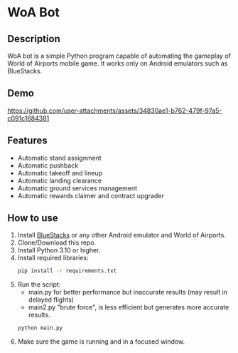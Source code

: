 # WoA Bot

## Description
WoA bot is a simple Python program capable of automating the gameplay of World of Airports mobile game.
It works only on Android emulators such as BlueStacks.

## Demo

https://github.com/user-attachments/assets/34830ae1-b762-479f-97a5-c091c1684381


## Features

- Automatic stand assignment
- Automatic pushback
- Automatic takeoff and lineup
- Automatic landing clearance
- Automatic ground services management
- Automatic rewards claimer and contract upgrader

## How to use

1. Install [BlueStacks](https://www.bluestacks.com/) or any other Android emulator and World of Airports.
2. Clone/Download this repo.
3. Install Python 3.10 or higher.
4. Install required libraries:
   ```bash
   pip install -r requirements.txt
   ```
5. Run the script:
   - main.py for better performance but inaccurate results (may result in delayed flights)
   - main2.py "brute force", is less efficient but generates more accurate results.
    ```bash
    python main.py
    ```
6. Make sure the game is running and in a focused window.
